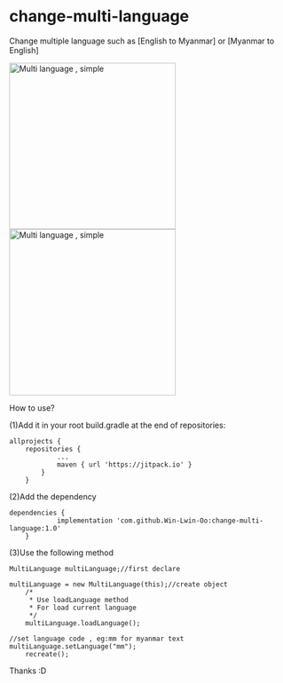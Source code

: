 # change-multi-language
Change multiple language such as [English to Myanmar] or [Myanmar to English]

<img alt="Multi language , simple" src="http://differentpoint.000webhostapp.com/tutorial/Screenshot_2019-11-26-16-24-28-741_com.winlwinoocu.changemultilanguage.png" width="300">

<img alt="Multi language , simple" src="http://differentpoint.000webhostapp.com/tutorial/Screenshot_2019-11-26-16-24-34-919_com.winlwinoocu.changemultilanguage.png" width="300">

How to use?

(1)Add it in your root build.gradle at the end of repositories:

  	allprojects {
		repositories {
				...
				maven { url 'https://jitpack.io' }
			}
		}
  
(2)Add the dependency

  	dependencies {
	        	implementation 'com.github.Win-Lwin-Oo:change-multi-language:1.0'
		}
		
		
(3)Use the following method


	MultiLanguage multiLanguage;//first declare
	
	multiLanguage = new MultiLanguage(this);//create object
        /*
         * Use loadLanguage method
         * For load current language
         */
        multiLanguage.loadLanguage();
	
	//set language code , eg:mm for myanmar text
	multiLanguage.setLanguage("mm");
       	recreate();
	
  
  Thanks :D
